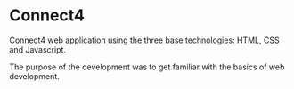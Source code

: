 # Connect4
Connect4 web application using the three base technologies: HTML, CSS and Javascript. 

The purpose of the development was to get familiar with the basics of web development.
